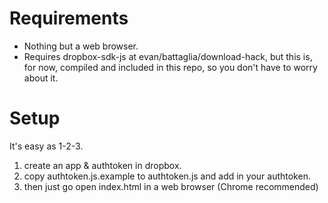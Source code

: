 # Requirements
- Nothing but a web browser.
- Requires dropbox-sdk-js at evan/battaglia/download-hack, but this is, for now, compiled and included in this repo, so you don't have to worry about it.

# Setup
It's easy as 1-2-3.
1. create an app & authtoken in dropbox.
2. copy authtoken.js.example to authtoken.js and add in your authtoken.
3. then just go open index.html in a web browser (Chrome recommended)
